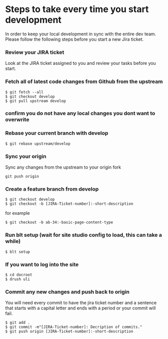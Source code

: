# Steps to take every time you start development
In order to keep your local development in sync with the entire dev team. \
Please follow the following steps before you start a new Jira ticket.


### Review your JIRA ticket
Look at the JIRA ticket assigned to you and review your tasks before you start. 

### Fetch all of latest code changes from Github from the upstream 
```
$ git fetch --all
$ git checkout develop
$ git pull upstream develop
```

### confirm you do not have any local changes you dont want to overwrite

### Rebase your current branch with develop 
```
$ git rebase upstream/develop
```

### Sync your origin
Sync any changes from the upstream to your origin fork 
```
git push origin
````

### Create a feature branch from develop 
```
$ git checkout develop 
$ git checkout -b [JIRA-Ticket-number]:-short-description 
````
for example 
```
$ git checkout -b ab-34:-basic-page-content-type
```

### Run blt setup (wait for site studio config to load, this can take a while)
```
$ blt setup
```

### If you want to log into the site 
```
$ cd docroot
$ drush uli
```

### Commit any new changes and push back to origin 
You will need every commit to have the jira ticket number and a sentence that starts with a capital letter
and ends with a period or your commit will fail. 

```
$ git add . 
$ git commit -m"[JIRA-Ticket-number]: Decription of commits."
$ git push origin [JIRA-Ticket-number]:-short-description 
```
